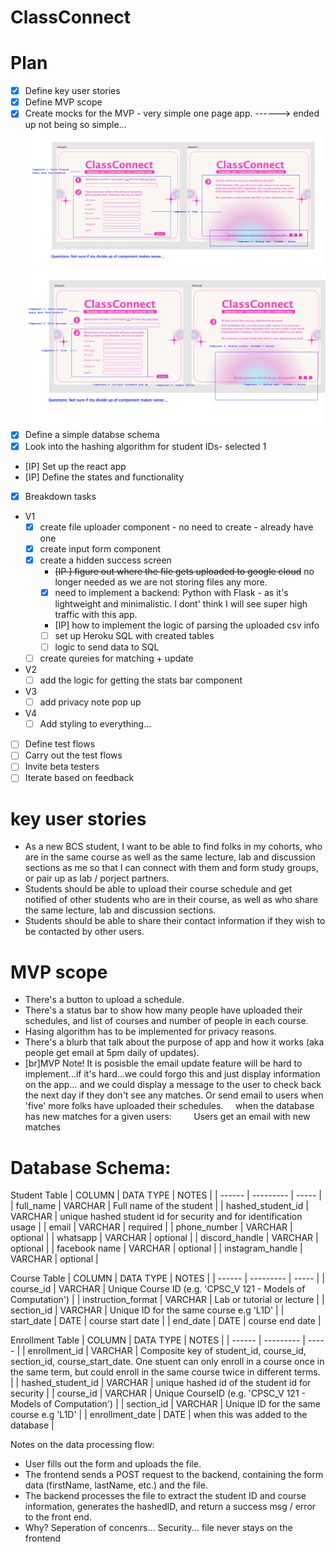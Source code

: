 # ClassConnect

# Plan

- [x] Define key user stories
- [x] Define MVP scope
- [x] Create mocks for the MVP - very simple one page app.
      ------> ended up not being so simple...
      ![mock](/docs/mock.png)
      ![mock with components](/docs/mvp-mock-with-components.png)
- [x] Define a simple databse schema
- [x] Look into the hashing algorithm for student IDs- selected 1
- [IP] Set up the react app
- [IP] Define the states and functionality
- [x] Breakdown tasks
- V1
  - [x] create file uploader component - no need to create - already have one
  - [x] create input form component
  - [x] create a hidden success screen
    - ~~[IP ] figure out where the file gets uploaded to google cloud~~ no longer needed as we are not storing files any more.
    - [x] need to implement a backend: Python with Flask - as it's lightweight and minimalistic. I dont' think I will see super high traffic with this app.
    - [IP] how to implement the logic of parsing the uploaded csv info
    - [ ] set up Heroku SQL with created tables
    - [ ] logic to send data to SQL
  - [ ] create qureies for matching + update
- V2
  - [ ] add the logic for getting the stats bar component
- V3
  - [ ] add privacy note pop up
- V4
  - [ ] Add styling to everything...
- [ ] Define test flows
- [ ] Carry out the test flows
- [ ] Invite beta testers
- [ ] Iterate based on feedback

# key user stories

- As a new BCS student, I want to be able to find folks in my cohorts, who are in the same course as well as the same lecture, lab and discussion sections as me so that I can connect with them and form study groups, or pair up as lab / porject partners.
- Students should be able to upload their course schedule and get notified of other students who are in their course, as well as who share the same lecture, lab and discussion sections.
- Students should be able to share their contact information if they wish to be contacted by other users.

# MVP scope

- There's a button to upload a schedule.
- There's a status bar to show how many people have uploaded their schedules, and list of courses and number of people in each course.
- Hasing algorithm has to be implemented for privacy reasons.
- There's a blurb that talk about the purpose of app and how it works (aka people get email at 5pm daily of updates).
- [br]MVP Note! It is posisble the email update feature will be hard to implement...if it's hard...we could forgo this and just display information on the app... and we could display a message to the user to check back the next day if they don't see any matches. Or send email to users when 'five' more folks have uploaded their schedules.
  &nbsp;&nbsp;&nbsp;&nbsp;when the database has new matches for a given users:
  &nbsp;&nbsp;&nbsp;&nbsp;&nbsp;&nbsp;&nbsp;&nbsp;Users get an email with new matches

# Database Schema:

Student Table
| COLUMN | DATA TYPE | NOTES |
| ------ | --------- | ----- |
| full_name | VARCHAR | Full name of the student |
| hashed_student_id | VARCHAR | unique hashed student id for security and for identification usage |
| email | VARCHAR | required |
| phone_number | VARCHAR | optional |
| whatsapp | VARCHAR | optional |
| discord_handle | VARCHAR | optional |
| facebook name | VARCHAR | optional |
| instagram_handle | VARCHAR | optional |

Course Table
| COLUMN | DATA TYPE | NOTES |
| ------ | --------- | ----- |
| course_id | VARCHAR | Unique Course ID (e.g. 'CPSC_V 121 - Models of Computation') |
| instruction_format | VARCHAR | Lab or tutorial or lecture |
| section_id | VARCHAR | Unique ID for the same course e.g 'L1D' |
| start_date | DATE | course start date |
| end_date | DATE | course end date |

Enrollment Table
| COLUMN | DATA TYPE | NOTES |
| ------ | --------- | ----- |
| enrollment_id | VARCHAR | Composite key of student_id, course_id, section_id, course_start_date. One stuent can only enroll in a course once in the same term, but could enroll in the same course twice in different terms. |
| hashed_student_id | VARCHAR | unique hashed id of the student id for security |
| course_id | VARCHAR | Unique CourseID (e.g. 'CPSC_V 121 - Models of Computation') |
| section_id | VARCHAR | Unique ID for the same course e.g 'L1D' |
| enrollment_date | DATE | when this was added to the database |

Notes on the data processing flow:

- User fills out the form and uploads the file.
- The frontend sends a POST request to the backend, containing the form data (firstName, lastName, etc.) and the file.
- The backend processes the file to extract the student ID and course information, generates the hashedID, and return a success msg / error to the front end.
- Why? Seperation of concenrs... Security... file never stays on the frontend
